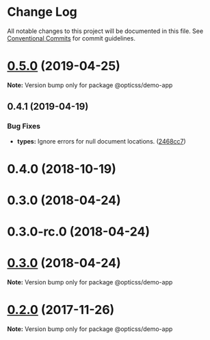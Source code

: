 # Change Log

All notable changes to this project will be documented in this file.
See [Conventional Commits](https://conventionalcommits.org) for commit guidelines.

# [0.5.0](https://github.com/linkedin/opticss/compare/@opticss/demo-app@0.4.1...@opticss/demo-app@0.5.0) (2019-04-25)

**Note:** Version bump only for package @opticss/demo-app





## 0.4.1 (2019-04-19)


### Bug Fixes

* **types:** Ignore errors for null document locations. ([2468cc7](https://github.com/linkedin/opticss/commit/2468cc7))



# 0.4.0 (2018-10-19)



# 0.3.0 (2018-04-24)



# 0.3.0-rc.0 (2018-04-24)





<a name="0.3.0"></a>
# [0.3.0](https://github.com/linkedin/opticss/compare/v0.3.0-rc.0...v0.3.0) (2018-04-24)

**Note:** Version bump only for package @opticss/demo-app





<a name="0.2.0"></a>
# [0.2.0](https://github.com/linkedin/opticss/compare/v0.1.1...v0.2.0) (2017-11-26)




**Note:** Version bump only for package @opticss/demo-app
